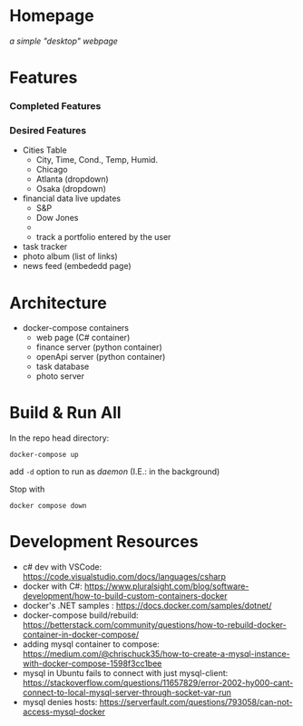 # Homepage
*a simple "desktop" webpage*

# Features 
### Completed Features
### Desired Features
- Cities Table
  - City, Time, Cond.,	Temp, Humid.
  - Chicago
  - Atlanta (dropdown)
  - Osaka (dropdown)
- financial data live updates
  - S&P
  - Dow Jones
  - 
  - track a portfolio entered by the user
- task tracker
- photo album (list of links)
- news feed (embededd page)

# Architecture
- docker-compose containers
  - web page (C# container)
  - finance server (python container)
  - openApi server (python container)
  - task database
  - photo server

# Build & Run All
In the repo head directory:
```
docker-compose up
```
add `-d` option to run as *daemon* (I.E.: in the background)

Stop with
```
docker compose down
```

# Development Resources
- c# dev with VSCode: https://code.visualstudio.com/docs/languages/csharp
- docker with C#: https://www.pluralsight.com/blog/software-development/how-to-build-custom-containers-docker
- docker's .NET samples : https://docs.docker.com/samples/dotnet/
- docker-compose build/rebuild: https://betterstack.com/community/questions/how-to-rebuild-docker-container-in-docker-compose/
- adding mysql container to compose: https://medium.com/@chrischuck35/how-to-create-a-mysql-instance-with-docker-compose-1598f3cc1bee
- mysql in Ubuntu fails to connect with just mysql-client: https://stackoverflow.com/questions/11657829/error-2002-hy000-cant-connect-to-local-mysql-server-through-socket-var-run
- mysql denies hosts: https://serverfault.com/questions/793058/can-not-access-mysql-docker